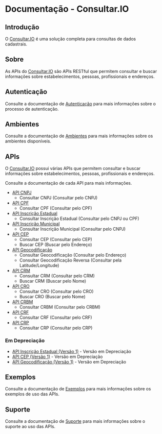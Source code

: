 # Documentação - Consultar.IO

## Introdução

O [Consultar.IO](https://consultar.io?utm_source=docs&utm_medium=referral&utm_campaign=index) é uma solução completa para consultas de dados cadastrais.

## Sobre

As APIs do [Consultar.IO](https://consultar.io?utm_source=docs&utm_medium=referral&utm_campaign=index) são APIs RESTful que permitem consultar e buscar informações sobre estabelecimentos, pessoas, profissionais e endereços.

## Autenticação

Consulte a documentação de [Autenticação](./autenticacao.md) para mais informações sobre o processo de autenticação.

## Ambientes

Consulte a documentação de [Ambientes](./ambientes.md) para mais informações sobre os ambientes disponíveis.

## APIs

O [Consultar.IO](https://consultar.io?utm_source=docs&utm_medium=referral&utm_campaign=endpoints) possui várias APIs que permitem consultar e buscar informações sobre estabelecimentos, pessoas, profissionais e endereços.

Consulte a documentação de cada API para mais informações.

- [API CNPJ](./api/cnpj.md)
    - Consultar CNPJ (Consultar pelo CNPJ)
- [API CPF](./api/cpf.md)
    - Consultar CPF (Consultar pelo CPF)
- [API Inscrição Estadual](./api/inscricao-estadual.md)
    - Consultar Inscrição Estadual (Consultar pelo CNPJ ou CPF)
- [API Inscrição Municipal](./api/inscricao-municipal.md)
    - Consultar Inscrição Municipal (Consultar pelo CNPJ)
- [API CEP](./api/cep.md)
    - Consultar CEP (Consultar pelo CEP)
    - Buscar CEP (Buscar pelo Endereço)
- [API Geocodificação](./api/geocodificacao.md)
    - Consultar Geocodificação (Consultar pelo Endereço)
    - Consultar Geocodificação Reversa (Consultar pela Latitude/Longitude)
- [API CRM](./api/crm.md)
    - Consultar CRM (Consultar pelo CRM)
    - Buscar CRM (Buscar pelo Nome)
- [API CRO](./api/cro.md)
    - Consultar CRO (Consultar pelo CRO)
    - Buscar CRO (Buscar pelo Nome)
- [API CRBM](./api/crbm.md)
    - Consultar CRBM (Consultar pelo CRBM)
- [API CRF](./api/crf.md)
    - Consultar CRF (Consultar pelo CRF)
- [API CRP](./api/crp.md)
    - Consultar CRP (Consultar pelo CRP)

### Em Depreciação

- [API Inscrição Estadual (Versão 1)](./depreciacao/v1/inscricao-estadual.md) - Versão em Depreciação
- [API CEP (Versão 1)](./depreciacao/v1/cep.md) - Versão em Depreciação
- [API Geocodificação (Versão 1)](./depreciacao/v1/geocodificacao.md) - Versão em Depreciação

## Exemplos

Consulte a documentação de [Exemplos](./exemplos/index.md) para mais informações sobre os exemplos de uso das APIs.

## Suporte

Consulte a documentação de [Suporte](./suporte.md) para mais informações sobre o suporte ao uso das APIs.
